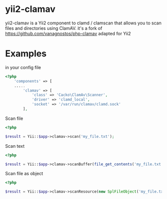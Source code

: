 # yii2-clamav
yii2-clamav is a Yii2 component to clamd / clamscan that allows you to scan files and directories using ClamAV.
it's a fork of https://github.com/vanagnostos/php-clamav adapted for Yii2

Examples
========

in your config file

```PHP
<?php
    'components' => [
    .....
        'clamav' => [
            'class' => 'Cacko\ClamAv\Scanner',
            'driver' => 'clamd_local',
            'socket' => '/var/run/clamav/clamd.sock'
        ],
```

Scan file
```PHP
<?php

$result = Yii::$app->clamav->scan('my_file.txt');

```

Scan text
```PHP
<?php

$result = Yii::$app->clamav->scanBuffer(file_get_contents('my_file.txt'));

```

Scan file as object
```PHP
<?php

$result = Yii::$app->clamav->scanResource(new SplFileObject('my_file.txt'), 'rb');

```